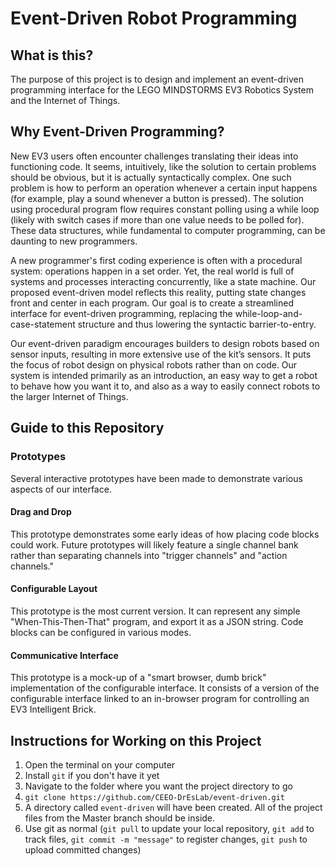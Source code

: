 # Event-Driven Robot Programming

## What is this?
The purpose of this project is to design and implement an event-driven programming interface for the LEGO MINDSTORMS EV3 Robotics System and the Internet of Things.

## Why Event-Driven Programming?
New EV3 users often encounter challenges translating their ideas into functioning code. It seems, intuitively, like the solution to certain problems should be obvious, but it is actually syntactically complex. One such problem is how to perform an operation whenever a certain input happens (for example, play a sound whenever a button is pressed). The solution using procedural program flow requires constant polling using a while loop (likely with switch cases if more than one value needs to be polled for). These data structures, while fundamental to computer programming, can be daunting to new programmers.

A new programmer's first coding experience is often with a procedural system: operations happen in a set order. Yet, the real world is full of systems and processes interacting concurrently, like a state machine. Our proposed event-driven model reflects this reality, putting state changes front and center in each program. Our goal is to create a streamlined interface for event-driven programming, replacing the while-loop-and-case-statement structure and thus lowering the syntactic barrier-to-entry. 

Our event-driven paradigm encourages builders to design robots based on sensor inputs, resulting in more extensive use of the kit’s sensors. It puts the focus of robot design on physical robots rather than on code. Our system is intended primarily as an introduction, an easy way to get a robot to behave how you want it to, and also as a way to easily connect robots to the larger Internet of Things.

## Guide to this Repository
### Prototypes
Several interactive prototypes have been made to demonstrate various aspects of our interface.
#### Drag and Drop
This prototype demonstrates some early ideas of how placing code blocks could work. Future prototypes will likely feature a single channel bank rather than separating channels into "trigger channels" and "action channels."
#### Configurable Layout
This prototype is the most current version. It can represent any simple "When-This-Then-That" program, and export it as a JSON string. Code blocks can be configured in various modes.
#### Communicative Interface
This prototype is a mock-up of a "smart browser, dumb brick" implementation of the configurable interface. It consists of a version of the configurable interface linked to an in-browser program for controlling an EV3 Intelligent Brick.

## Instructions for Working on this Project
1. Open the terminal on your computer
2. Install `git` if you don't have it yet
3. Navigate to the folder where you want the project directory to go
4. `git clone https://github.com/CEEO-DrEsLab/event-driven.git`
5. A directory called `event-driven` will have been created. All of the project files from the Master branch should be inside.
6. Use git as normal (`git pull` to update your local repository, `git add` to track files, `git commit -m "message"` to register changes, `git push` to upload committed changes)
